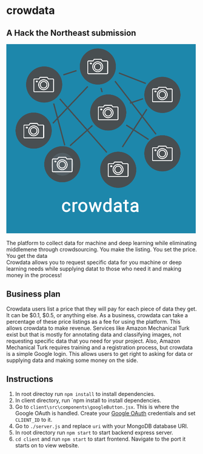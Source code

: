 # crowdata
## A Hack the Northeast submission<br>
![](https://raw.githubusercontent.com/RemingtonKim/crowdata/master/client/src/imgs/logo.png?token=AMV4ACLCEMRJQXRVKWF4HMS64YNHG)

The platform to collect data for machine and deep learning while eliminating middlemene through crowdsourcing. You make the listing. You set the price. You get the data <br>
Crowdata allows you to request specific data for you machine or deep learning needs while supplying datat to those who need it and making money in the process!
<br>

## Business plan
Crowdata users list a price that they will pay for each piece of data they get. It can be $0.1, $0.5, or anything else. As a business, crowdata can take a percentage of these price listings as a fee for using the platform. This allows crowdata to make revenue. Services like Amazon Mechanical Turk exist but that is mostly for annotating data and classifying images, not requesting specific data that you need for your project. Also, Amazon Mechanical Turk requires training and a registration process, but crowdata is a simple Google login. This allows users to get right to asking for data or supplying data and making some money on the side. 


## Instructions
1. In root directoy run `npm install` to install dependencies.
2. In client directory, run `npm install to install dependencies.
3. Go to `client\src\components\googleButton.jsx`. This is where the Google OAuth is handled. Create your [Google OAuth](https://developers.google.com/identity/protocols/oauth2) credentials and set `CLIENT_ID` to it.
4. Go to `./server.js` and replace `uri` with your MongoDB database URI.
5. In root directory run `npm start` to start backend express server. 
6. `cd client` and run `npm start` to start frontend. Navigate to the port it starts on to view website.
